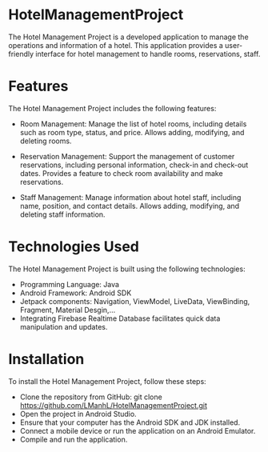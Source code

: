 # HotelManagementProject
The Hotel Management Project is a developed application to manage the operations and information of a hotel. This application provides a user-friendly interface for hotel management to handle rooms, reservations, staff.

# Features
The Hotel Management Project includes the following features:

- Room Management: Manage the list of hotel rooms, including details such as room type, status, and price. Allows adding, modifying, and deleting rooms.

- Reservation Management: Support the management of customer reservations, including personal information, check-in and check-out dates. Provides a feature to check room availability and make reservations.

- Staff Management: Manage information about hotel staff, including name, position, and contact details. Allows adding, modifying, and deleting staff information.

# Technologies Used
The Hotel Management Project is built using the following technologies:

- Programming Language: Java
- Android Framework: Android SDK
- Jetpack components: Navigation, ViewModel, LiveData, ViewBinding, Fragment, Material Desgin,...
- Integrating Firebase Realtime Database facilitates quick data manipulation and updates.

# Installation
To install the Hotel Management Project, follow these steps:

- Clone the repository from GitHub: git clone https://github.com/LManhL/HotelManagementProject.git
- Open the project in Android Studio.
- Ensure that your computer has the Android SDK and JDK installed.
- Connect a mobile device or run the application on an Android Emulator.
- Compile and run the application.
